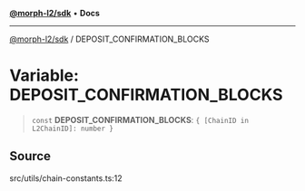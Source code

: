 [**@morph-l2/sdk**](../globals.md) • **Docs**

***

[@morph-l2/sdk](../globals.md) / DEPOSIT\_CONFIRMATION\_BLOCKS

# Variable: DEPOSIT\_CONFIRMATION\_BLOCKS

> `const` **DEPOSIT\_CONFIRMATION\_BLOCKS**: `{ [ChainID in L2ChainID]: number }`

## Source

src/utils/chain-constants.ts:12

